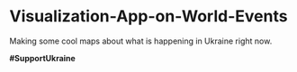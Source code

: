 # Visualization-App-on-World-Events

Making some cool maps about what is happening in Ukraine right now.

**#SupportUkraine**
